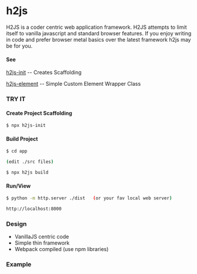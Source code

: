 # h2js
H2JS is a coder centric web application framework.  H2JS attempts to limit itself to vanilla javascript and standard browser features.  If you enjoy writing in code and prefer browser metal basics over the latest framework h2js may be for you. 

#### See
[h2js-init](https://github.com/technomada/h2js-init) -- Creates Scaffolding

[h2js-element](https://github.com/technomada/h2js-element) -- Simple Custom Element Wrapper Class


### TRY IT

#### Create Project Scaffolding
```sh
$ npx h2js-init
```


#### Build Project
```sh
$ cd app

(edit ./src files)

$ npx h2js build
```

#### Run/View
```sh
$ python -m http.server ./dist   (or your fav local web server)

http://localhost:8000
```


### Design
- VanillaJS centric code
- Simple thin framework
- Webpack compiled (use npm libraries)

### Example
```js

```
